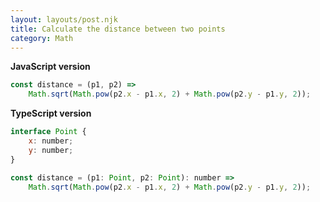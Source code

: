 ```yaml
---
layout: layouts/post.njk
title: Calculate the distance between two points
category: Math
---
```


**JavaScript version**

```js
const distance = (p1, p2) =>
	Math.sqrt(Math.pow(p2.x - p1.x, 2) + Math.pow(p2.y - p1.y, 2));
```

**TypeScript version**

```js
interface Point {
	x: number;
	y: number;
}

const distance = (p1: Point, p2: Point): number =>
	Math.sqrt(Math.pow(p2.x - p1.x, 2) + Math.pow(p2.y - p1.y, 2));
```
